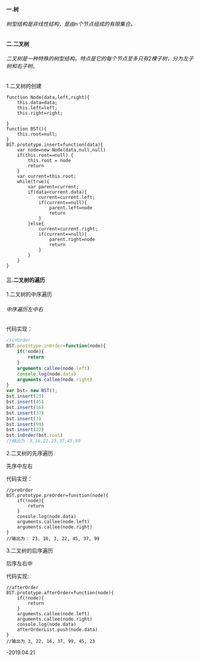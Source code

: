 #### 一.树

###### 树型结构是非线性结构，是由n个节点组成的有限集合。

#### 二.二叉树

###### 二叉树是一种特殊的树型结构。特点是它的每个节点至多只有2棵子树，分为左子树和右子树。

1.二叉树的创建

```
function Node(data,left,right){
    this.data=data;
    this.left=left;
    this.right=right;

}
function BST(){
    this.root=null;
}
BST.prototype.insert=function(data){
    var node=new Node(data,null,null)
    if(this.root==null) {
        this.root = node
        return
    }
    var current=this.root;
    while(true){
        var parent=current;
        if(data<current.data){
            current=current.left;
            if(current==null){
                parent.left=node
                return
            }
        }else{
            current=current.right;
            if(current==null){
                parent.right=node
                return
            }
        }
    }
}
```

#### 三.二叉树的遍历

1.二叉树的中序遍历

###### 中序遍历左中右

代码实现：

```js
//inOrder
BST.prototype.inOrder=function(node){
    if(!node){
        return
    }
    arguments.callee(node.left)
    console.log(node.data)
    arguments.callee(node.right)
}
var bst= new BST();
bst.insert(23)
bst.insert(45)
bst.insert(16)
bst.insert(37)
bst.insert(3)
bst.insert(99)
bst.insert(22)
bst.inOrder(bst.root)
//输出为：3,16,22,23,37,45,99
```

2.二叉树的先序遍历

先序中左右

代码实现：

```
//preOrder
BST.prototype.preOrder=function(node){
    if(!node){
        return
    }
    console.log(node.data)
    arguments.callee(node.left)
    arguments.callee(node.right)
}
//输出为： 23, 16, 3, 22, 45, 37, 99
```

3.二叉树的后序遍历

后序左右中

代码实现:

```
//afterOrder
BST.prototype.afterOrder=function(node){
    if(!node){
        return
    }
    arguments.callee(node.left)
    arguments.callee(node.right)
    console.log(node.data)
    afterOrderList.push(node.data)
}
//输出为 3, 22, 16, 37, 99, 45, 23
```

-2019.04.21

